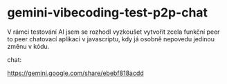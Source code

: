 # gemini-vibecoding-test-p2p-chat
V rámci testování AI jsem se rozhodl vyzkoušet vytvořit zcela funkční peer to peer chatovací aplikaci v javascriptu, kdy já osobně nepovedu jedinou změnu v kódu.

chat:

https://gemini.google.com/share/ebebf818acdd
